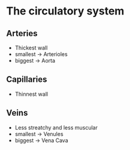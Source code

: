 # The circulatory system

## Arteries
- Thickest wall
- smallest -> Arterioles
- biggest -> Aorta

## Capillaries
- Thinnest wall

## Veins
- Less streatchy and less muscular
- smallest -> Venules
- biggest -> Vena Cava
